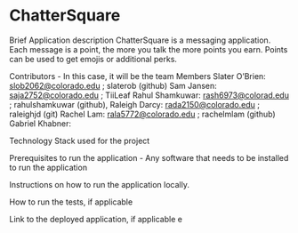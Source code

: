 # ChatterSquare



Brief Application description
    ChatterSquare is a messaging application. Each message is a point, the more you talk the more points you earn. Points can be used to get emojis or additional perks.

Contributors - In this case, it will be the team Members
    Slater O’Brien: slob2062@colorado.edu ; slaterob (github)
    Sam Jansen: saja2752@colorado.edu ; TiiLeaf
    Rahul Shamkuwar: rash6973@colorad.edu ; rahulshamkuwar (github),
    Raleigh Darcy: rada2150@colorado.edu ; raleighjd (git)
    Rachel Lam: rala5772@colorado.edu ; rachelmlam (github)
    Gabriel Khabner:

Technology Stack used for the project

Prerequisites to run the application - Any software that needs to be installed to run the application

Instructions on how to run the application locally.

How to run the tests, if applicable

Link to the deployed application, if applicable
e

